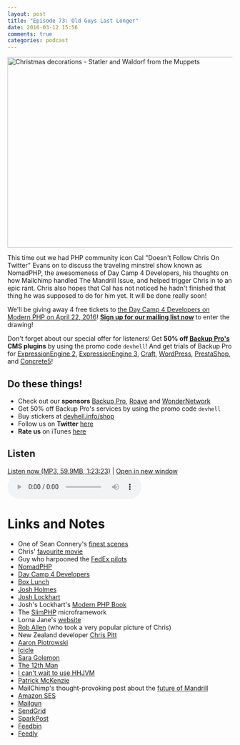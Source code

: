 ```yaml
---
layout: post
title: "Episode 73: Old Guys Last Longer"
date: 2016-03-12 15:56
comments: true
categories: podcast
---
```


<a href="https://www.flickr.com/photos/pagedooley/8234189233/in/photolist-dxCnzT-b2MKut-awAwWu-eBWbNx-7L7zys-7Pjqfb-4ZKNWK-nQBHWY-iJkfN4-qj4kzg-fkr4Fc-s99ny5-9AMvZL-88uX6a-e3QKNZ-a7DaaP-88sn2o-mBJT1r-bgR6qa-atxTHd-55bVS4-5P5zuQ-eSHHG5-dyVNvi-JgG87-fsge1t-qg69YU-dicLT-paUueu-76SLpL-5n7Yev-7xFs9h-2bJbk-dn4cXR-7J97Xv-3Ko1Ex-bqHuBg-612ao-AicA-qCQaKH-q3wvLA-9LSkMz-qe5oa5-f4tmGt-ra86NY-7mRrdU-gWHQpH-5kEhj-4FWauR-2925Pn" title="Christmas decorations - Statler and Waldorf from the Muppets"><img src="https://farm9.staticflickr.com/8062/8234189233_ba28610f0e_z.jpg" width="640" height="427" alt="Christmas decorations - Statler and Waldorf from the Muppets"></a>

This time out we had PHP community icon Cal "Doesn't Follow Chris On Twitter"
Evans on to discuss the traveling minstrel show known as NomadPHP, the awesomeness of Day Camp 4 Developers, his thoughts on how Mailchimp handled The Mandrill Issue, and helped trigger Chris in to an epic rant. Chris also hopes that Cal has not noticed he hadn't finished that thing he was supposed to do for him yet. It will be done really soon!

We'll be giving away 4 free tickets to [the Day Camp 4 Developers on Modern PHP on April 22, 2016](https://daycamp4developers.com/)! **[Sign up for our mailing list now](http://devhell.info/subscribe-email.html)** to enter the drawing!

Don't forget about our special offer for listeners! Get **50% off [Backup Pro's](http://backup-pro.com) CMS plugins** by using the promo code `devhell`! And get trials of Backup Pro for [ExpressionEngine 2](http://mithra62.com/download_files/eecms_demos/backup_pro.ee2.3.2.3.zip), [ExpressionEngine 3](http://mithra62.com/download_files/ee3_demos/backup_pro.ee3.3.2.3.zip), [Craft](http://mithra62.com/download_files/craft_demos/backuppro.craft.3.2.3.zip), [WordPress](http://mithra62.com/download_files/wp_demos/backup_pro.wp.3.2.3.zip), [PrestaShop](http://mithra62.com/download_files/prestashop_demos/backup_pro.prestashop.3.2.3.zip), and [Concrete5](http://mithra62.com/download_files/c5_demos/backup_pro.c5.3.2.3.0.zip)!

## Do these things!

* Check out our **sponsors** [Backup Pro](http://backup-pro.com), [Roave](http://roave.com) and [WonderNetwork](https://wondernetwork.com/)
* Get 50% off Backup Pro's services by using the promo code `devhell`
* Buy stickers at [devhell.info/shop](http://devhell.info/shop)
* Follow us on **Twitter** [here](https://twitter.com/dev_hell)
* **Rate us** on iTunes [here](http://itunes.apple.com/us/podcast/dev-hell/id489840699)

## Listen

<a href="http://devhell.s3.amazonaws.com/ep73-128stereo.mp3" rel="enclosure">Listen now (MP3, 59.9MB, 1:23:23)</a> | <a href="/player.html?ep73-128stereo.mp3" target="player_win" class="audio-player-popup">Open in new window</a>    
<audio controls src="http://devhell.s3.amazonaws.com/ep73-128stereo.mp3">

# Links and Notes

* One of Sean Connery's [finest scenes](https://www.youtube.com/watch?v=IPjvDE-rKo0)
* Chris' [favourite movie](https://en.wikipedia.org/wiki/Ferris_Bueller's_Day_Off)
* Guy who harpooned the [FedEx pilots](https://en.wikipedia.org/wiki/Federal_Express_Flight_705)
* [NomadPHP](http://nomadphp.com)
* [Day Camp 4 Developers](https://daycamp4developers.com/)
* [Box Lunch](https://en.wikipedia.org/wiki/Packed_lunch)
* [Josh Holmes](https://twitter.com/joshholmes)
* [Josh Lockhart](https://twitter.com/codeguy)
* Josh's Lockhart's [Modern PHP Book](http://shop.oreilly.com/product/0636920033868.do)
* The [SlimPHP](http://www.slimframework.com/) microframework
* Lorna Jane's [website](http://www.lornajane.net/about)
* [Rob Allen](https://akrabat.com/) (who took a very popular picture of Chris)
* New Zealand developer [Chris Pitt](https://twitter.com/assertchris)
* [Aaron Piotrowski](https://twitter.com/trowski2002)
* [Icicle](http://icicle.io)
* [Sara Golemon](https://twitter.com/SaraMG)
* [The 12th Man](https://en.wikipedia.org/wiki/12th_man_%28football%29)
* [I can't wait to use HHJVM](https://twitter.com/grmpyprogrammer/status/704140162733907968)
* [Patrick McKenzie](https://twtiter.com/patio10)
* MailChimp's thought-provoking post about the [future of Mandrill](https://blog.mailchimp.com/important-changes-to-mandrill/)
* [Amazon SES](https://aws.amazon.com/ses/)
* [Mailgun](https://www.mailgun.com/)
* [SendGrid](https://sendgrid.com/)
* [SparkPost](https://www.sparkpost.com/)
* [Feedbin](https://feedbin.com/)
* [Feedly](https://feedly.com/i/welcome)


